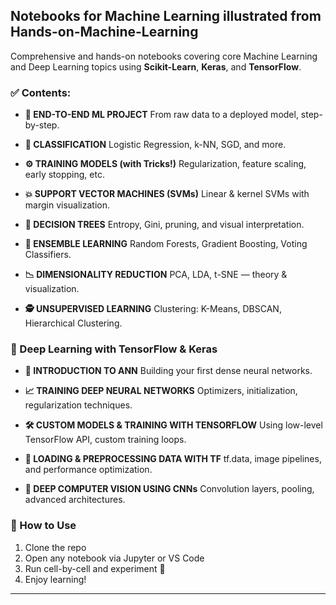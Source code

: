 
## Notebooks for Machine Learning illustrated from Hands-on-Machine-Learning

Comprehensive and hands-on notebooks covering core Machine Learning and Deep Learning topics using **Scikit-Learn**, **Keras**, and **TensorFlow**.
### ✅ Contents:

* **🔁 END-TO-END ML PROJECT**
  From raw data to a deployed model, step-by-step.

* **🧩 CLASSIFICATION**
  Logistic Regression, k-NN, SGD, and more.

* **⚙️ TRAINING MODELS (with Tricks!)**
  Regularization, feature scaling, early stopping, etc.

* **💥 SUPPORT VECTOR MACHINES (SVMs)**
  Linear & kernel SVMs with margin visualization.

* **🌳 DECISION TREES**
  Entropy, Gini, pruning, and visual interpretation.

* **🧠 ENSEMBLE LEARNING**
  Random Forests, Gradient Boosting, Voting Classifiers.

* **📉 DIMENSIONALITY REDUCTION**
  PCA, LDA, t-SNE — theory & visualization.

* **🕵️ UNSUPERVISED LEARNING**
  Clustering: K-Means, DBSCAN, Hierarchical Clustering.



### 🤖 Deep Learning with TensorFlow & Keras

* **📘 INTRODUCTION TO ANN**
  Building your first dense neural networks.

* **📈 TRAINING DEEP NEURAL NETWORKS**
  Optimizers, initialization, regularization techniques.

* **🛠 CUSTOM MODELS & TRAINING WITH TENSORFLOW**
  Using low-level TensorFlow API, custom training loops.

* **🔄 LOADING & PREPROCESSING DATA WITH TF**
  tf.data, image pipelines, and performance optimization.

* **🧠 DEEP COMPUTER VISION USING CNNs**
  Convolution layers, pooling, advanced architectures.



### 🚀 How to Use

1. Clone the repo
2. Open any notebook via Jupyter or VS Code
3. Run cell-by-cell and experiment 🧪
4. Enjoy learning!

---
